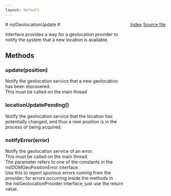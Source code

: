 ```yaml
---
layout: default
---
```

<div class='links' style='float:right'><a href="../index.html">Index</a>
<a href="http://dxr.mozilla.org/mozilla-central/source/xpcom/system/nsIGeolocationProvider.idl">Source file</a>
</div>
# nsIGeolocationUpdate #
  
  
Interface provides a way for a geolocation provider to  
notify the system that a new location is available.  
  

## Methods ##

### update(position) ###
  
Notify the geolocation service that a new geolocation  
has been discovered.  
This must be called on the main thread  
  

### locationUpdatePending() ###
  
Notify the geolocation service that the location has  
potentially changed, and thus a new position is in the  
process of being acquired.  
  

### notifyError(error) ###
  
Notify the geolocation service of an error.  
This must be called on the main thread.  
The parameter refers to one of the constants in the  
nsIDOMGeoPositionError interface.  
Use this to report spurious errors coming from the  
provider; for errors occurring inside the methods in  
the nsIGeolocationProvider interface, just use the return  
value.  
  
